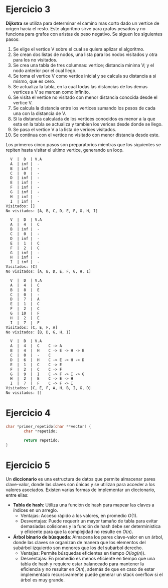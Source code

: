 # Ejercicio 3
**Dijkstra** se utiliza para determinar el camino mas corto dado un vertice de origen hacia el resto. Este algoritmo sirve para grafos pesados y no funciona para grafos con aristas de peso negativo. Se siguen los siguientes pasos:
1. Se elige el vertice V sobre el cual se quiera aplizar el algoritmo.
2. Se crean dos listas de nodos, una lista para los nodos visitados y otra para los no visitados.
3. Se crea una tabla de tres columnas: vertice; distancia minima V; y el nodo anterior por el cual llego.
4. Se toma el vertice V como vertice inicial y se calcula su distancia a si mismo, que es cero.
5. Se actualiza la tabla, en la cual todas las distancias de los demas vertices a V se marcan como infinito.
6. Se visita el vertice no visitado con menor distancia conocida desde el vertice V.
7. Se calcula la distancia entre los vertices sumando los pesos de cada una con la distancia de V.
8. Si la distancia calculada de los vertices conocidos es menor a la que esta en la tabla se actualiza y tambien los verices desde donde se llego.
9. Se pasa el vertice V a la lista de verices visitados.
10. Se continua con el vertice no visitado con menor distancia desde este.

Los primeros cinco pasos son preparatorios mientras que los siguientes se repiten hasta visitar el ultimo vertice, generando un loop.

```txt
  V  |  D  | V.A
  A  | inf |  -
  B  | inf |  -
  C  |  0  |  -
  D  | inf |  -
  E  | inf |  -
  F  | inf |  -
  G  | inf |  -
  H  | inf |  -
  I  | inf |  -
Visitados: []
No visitados: [A, B, C, D, E, F, G, H, I]

  V  |  D  | V.A
  A  |  4  |  C
  B  | inf |  -
  C  |  0  |  -
  D  | inf |  -
  E  |  1  |  C
  F  |  2  |  C
  G  | inf |  -
  H  | inf |  -
  I  | inf |  -
Visitados: [C]
No visitados: [A, B, D, E, F, G, H, I]

  V  |  D  | V.A
  A  |  4  |  C
  B  |  8  |  E
  C  |  0  |  -
  D  |  7  |  A
  E  |  1  |  C
  F  |  2  |  C
  G  | 10  |  F
  H  |  2  |  E
  I  |  7  |  F
Visitados: [C, E, F, A]
No visitados: [B, D, G, H, I]

  V  |  D  | V.A
  A  |  4  |  C    C -> A
  B  |  4  |  H    C -> E -> H -> B
  C  |  0  |  -    C
  D  |  6  |  H    C -> E -> H -> D
  E  |  1  |  C    C -> E
  F  |  2  |  C    C -> F
  G  |  9  |  I    C -> F -> I -> G
  H  |  2  |  E    C -> E -> H
  I  |  7  |  F    C -> F -> I
Visitados: [C, E, F, A, H, B, I, G, D]
No visitados: []
```

# Ejercicio 4
```c
char *primer_repetido(char **vector) {
        char *repetido;

        return repetido;
}
```

# Ejercicio 5
Un **diccionario** es una estructura de datos que permite almacenar pares clave-valor, donde las claves son únicas y se utilizan para acceder a los valores asociados. Existen varias formas de implementar un diccionario, entre ellas:
- **Tabla de hash**: Utiliza una función de hash para mapear las claves a índices en un arreglo.
	- Ventajas: Acceso rápido a los valores, en promedio $O(1)$.
	- Desventajas: Puede requerir un mayor tamaño de tabla para evitar demasiadas colisiones y la función de hash debe ser deterministica y eficiente para que la complejidad no resulte en $O(n)$.
- **Árbol binario de búsqueda**: Almacena los pares clave-valor en un árbol, donde las claves se organizan de manera que los elementos del subárbol izquierdo son menores que los del subárbol derecho.
	- Ventajas: Permite búsquedas eficientes en tiempo $O(log(n))$.
	- Desventajas: En promedio es menos eficiente en tiempo que una tabla de hash y requiere estar balanceado para mantener la eficiencia y no resultar en $O(n)$, además de que en caso de estar implementado recursivamente puede generar un stack overflow si el árbol es muy grande.

```c

```